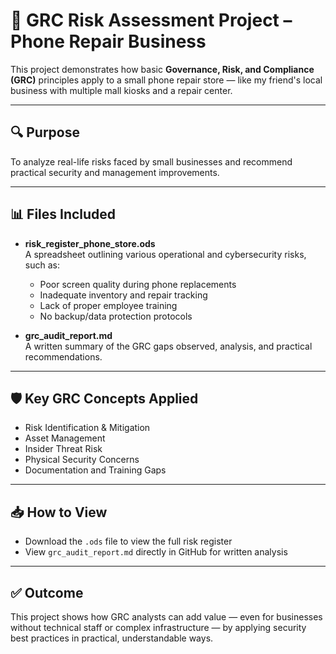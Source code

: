 # 📱 GRC Risk Assessment Project – Phone Repair Business

This project demonstrates how basic **Governance, Risk, and Compliance (GRC)** principles apply to a small phone repair store — like my friend's local business with multiple mall kiosks and a repair center.

---

## 🔍 Purpose

To analyze real-life risks faced by small businesses and recommend practical security and management improvements.

---

## 📊 Files Included

- **risk_register_phone_store.ods**  
  A spreadsheet outlining various operational and cybersecurity risks, such as:
  - Poor screen quality during phone replacements
  - Inadequate inventory and repair tracking
  - Lack of proper employee training
  - No backup/data protection protocols

- **grc_audit_report.md**  
  A written summary of the GRC gaps observed, analysis, and practical recommendations.

---

## 🛡️ Key GRC Concepts Applied

- Risk Identification & Mitigation
- Asset Management
- Insider Threat Risk
- Physical Security Concerns
- Documentation and Training Gaps

---

## 📥 How to View

- Download the `.ods` file to view the full risk register
- View `grc_audit_report.md` directly in GitHub for written analysis

---

## ✅ Outcome

This project shows how GRC analysts can add value — even for businesses without technical staff or complex infrastructure — by applying security best practices in practical, understandable ways.

